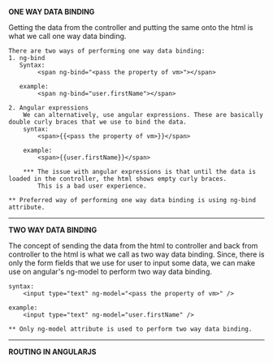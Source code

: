**ONE WAY DATA BINDING**

Getting the data from the controller and putting the same onto the html is what we call one way data binding.

    There are two ways of performing one way data binding:
    1. ng-bind
       Syntax:
            <span ng-bind="<pass the property of vm>"></span>
            
       example:
            <span ng-bind="user.firstName"></span>
            
    2. Angular expressions
        We can alternatively, use angular expressions. These are basically double curly braces that we use to bind the data.
        syntax:
            <span>{{<pass the property of vm>}}</span>
            
        example:
            <span>{{user.firstName}}</span>
            
        *** The issue with angular expressions is that until the data is loaded in the controller, the html shows empty curly braces.
            This is a bad user experience.
            
    ** Preferred way of performing one way data binding is using ng-bind attribute.
    
_________________________________________________________________________________________________________________
    
**TWO WAY DATA BINDING**   
 
The concept of sending the data from the html to controller and back from controller to the html is what we call as two way data binding.
Since, there is only the form fields that we use for user to input some data, we can make use on angular's ng-model to perform two way data binding.

    syntax:
        <input type="text" ng-model="<pass the property of vm>" />
       
    example:
        <input type="text" ng-model="user.firstName" />
        
    ** Only ng-model attribute is used to perform two way data binding.
     
     
     
________________________________________________________________________________________________________________     
   
**ROUTING IN ANGULARJS**     
     